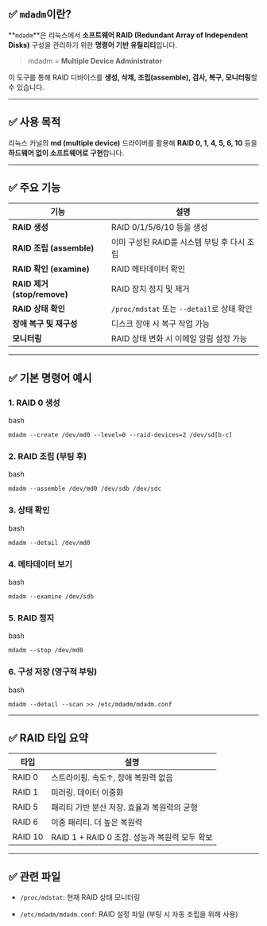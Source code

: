 ## ✅ `mdadm`이란?

**`mdadm`**은 리눅스에서 **소프트웨어 RAID (Redundant Array of Independent Disks)** 구성을 관리하기 위한 **명령어 기반 유틸리티**입니다.

> mdadm = **Multiple Device Administrator**

이 도구를 통해 RAID 디바이스를 **생성, 삭제, 조립(assemble), 검사, 복구, 모니터링**할 수 있습니다.

---

## ✅ 사용 목적

리눅스 커널의 **md (multiple device)** 드라이버를 활용해 **RAID 0, 1, 4, 5, 6, 10** 등을 **하드웨어 없이 소프트웨어로 구현**합니다.

---

## ✅ 주요 기능

|기능|설명|
|---|---|
|**RAID 생성**|RAID 0/1/5/6/10 등을 생성|
|**RAID 조립 (assemble)**|이미 구성된 RAID를 시스템 부팅 후 다시 조립|
|**RAID 확인 (examine)**|RAID 메타데이터 확인|
|**RAID 제거 (stop/remove)**|RAID 장치 정지 및 제거|
|**RAID 상태 확인**|`/proc/mdstat` 또는 `--detail`로 상태 확인|
|**장애 복구 및 재구성**|디스크 장애 시 복구 작업 가능|
|**모니터링**|RAID 상태 변화 시 이메일 알림 설정 가능|

---

## ✅ 기본 명령어 예시

### 1. RAID 0 생성

bash

`mdadm --create /dev/md0 --level=0 --raid-devices=2 /dev/sd[b-c]`

### 2. RAID 조립 (부팅 후)

bash

`mdadm --assemble /dev/md0 /dev/sdb /dev/sdc`

### 3. 상태 확인

bash

`mdadm --detail /dev/md0`

### 4. 메타데이터 보기

bash


`mdadm --examine /dev/sdb`

### 5. RAID 정지

bash


`mdadm --stop /dev/md0`

### 6. 구성 저장 (영구적 부팅)

bash


`mdadm --detail --scan >> /etc/mdadm/mdadm.conf`

---

## ✅ RAID 타입 요약

|타입|설명|
|---|---|
|RAID 0|스트라이핑. 속도↑, 장애 복원력 없음|
|RAID 1|미러링. 데이터 이중화|
|RAID 5|패리티 기반 분산 저장. 효율과 복원력의 균형|
|RAID 6|이중 패리티. 더 높은 복원력|
|RAID 10|RAID 1 + RAID 0 조합. 성능과 복원력 모두 확보|

---

## ✅ 관련 파일

- `/proc/mdstat`: 현재 RAID 상태 모니터링
    
- `/etc/mdadm/mdadm.conf`: RAID 설정 파일 (부팅 시 자동 조립을 위해 사용)